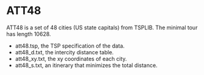 # ATT48

ATT48 is a set of 48 cities (US state capitals) from TSPLIB. The minimal tour has length 10628.

- att48.tsp, the TSP specification of the data.
- att48_d.txt, the intercity distance table.
- att48_xy.txt, the xy coordinates of each city.
- att48_s.txt, an itinerary that minimizes the total distance.